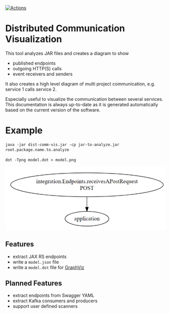 [![Actions](https://github.com/Hapag-Lloyd/dist-comm-vis/workflows/Release/badge.svg)](https://github.com/Hapag-Lloyd/dist-comm-vis/actions)

# Distributed Communication Visualization

This tool analyzes JAR files and creates a diagram to show
- published endpoints
- outgoing HTTP(S) calls
- event receivers and senders

It also creates a high level diagram of multi project communication, e.g. service 1 calls service 2.

Especially useful to visualize the communication between several services. This documentation is always
up-to-date as it is generated automatically based on the current version of the software.

# Example
```shell
java -jar dist-comm-vis.jar -cp jar-to-analyze.jar root.package.name.to.analyze

dot -Tpng model.dot > model.png
```
![Communication](image/communication.png)

## Features
- extract JAX RS endpoints
- write a `model.json` file
- write a `model.dot` file for [GraphViz](https://gitlab.com/graphviz/graphviz)

## Planned Features
- extract endpoints from Swagger YAML
- extract Kafka consumers and producers
- support user defined scanners
